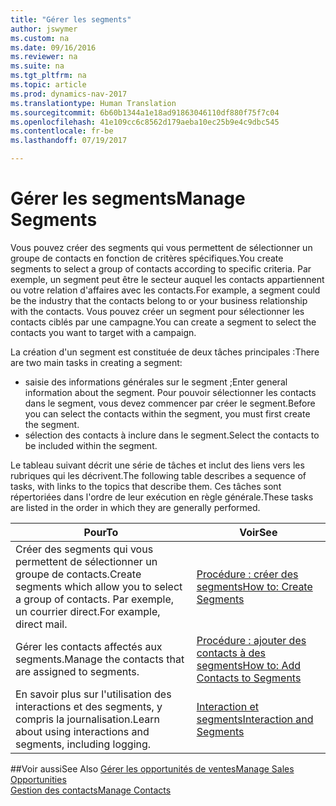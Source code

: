 ```yaml
---
title: "Gérer les segments"
author: jswymer
ms.custom: na
ms.date: 09/16/2016
ms.reviewer: na
ms.suite: na
ms.tgt_pltfrm: na
ms.topic: article
ms.prod: dynamics-nav-2017
ms.translationtype: Human Translation
ms.sourcegitcommit: 6b60b1344a1e18ad91863046110df880f75f7c04
ms.openlocfilehash: 41e109cc6c8562d179aeba10ec25b9e4c9dbc545
ms.contentlocale: fr-be
ms.lasthandoff: 07/19/2017

---
```

# <a name="manage-segments"></a><span data-ttu-id="51abb-102">Gérer les segments</span><span class="sxs-lookup"><span data-stu-id="51abb-102">Manage Segments</span></span>
<span data-ttu-id="51abb-103">Vous pouvez créer des segments qui vous permettent de sélectionner un groupe de contacts en fonction de critères spécifiques.</span><span class="sxs-lookup"><span data-stu-id="51abb-103">You create segments to select a group of contacts according to specific criteria.</span></span> <span data-ttu-id="51abb-104">Par exemple, un segment peut être le secteur auquel les contacts appartiennent ou votre relation d'affaires avec les contacts.</span><span class="sxs-lookup"><span data-stu-id="51abb-104">For example, a segment could be the industry that the contacts belong to or your business relationship with the contacts.</span></span> <span data-ttu-id="51abb-105">Vous pouvez créer un segment pour sélectionner les contacts ciblés par une campagne.</span><span class="sxs-lookup"><span data-stu-id="51abb-105">You can create a segment to select the contacts you want to target with a campaign.</span></span>

<span data-ttu-id="51abb-106">La création d'un segment est constituée de deux tâches principales :</span><span class="sxs-lookup"><span data-stu-id="51abb-106">There are two main tasks in creating a segment:</span></span>

* <span data-ttu-id="51abb-107">saisie des informations générales sur le segment ;</span><span class="sxs-lookup"><span data-stu-id="51abb-107">Enter general information about the segment.</span></span> <span data-ttu-id="51abb-108">Pour pouvoir sélectionner les contacts dans le segment, vous devez commencer par créer le segment.</span><span class="sxs-lookup"><span data-stu-id="51abb-108">Before you can select the contacts within the segment, you must first create the segment.</span></span>
* <span data-ttu-id="51abb-109">sélection des contacts à inclure dans le segment.</span><span class="sxs-lookup"><span data-stu-id="51abb-109">Select the contacts to be included within the segment.</span></span>

<span data-ttu-id="51abb-110">Le tableau suivant décrit une série de tâches et inclut des liens vers les rubriques qui les décrivent.</span><span class="sxs-lookup"><span data-stu-id="51abb-110">The following table describes a sequence of tasks, with links to the topics that describe them.</span></span> <span data-ttu-id="51abb-111">Ces tâches sont répertoriées dans l'ordre de leur exécution en règle générale.</span><span class="sxs-lookup"><span data-stu-id="51abb-111">These tasks are listed in the order in which they are generally performed.</span></span>

|<span data-ttu-id="51abb-112">Pour</span><span class="sxs-lookup"><span data-stu-id="51abb-112">To</span></span> |<span data-ttu-id="51abb-113">Voir</span><span class="sxs-lookup"><span data-stu-id="51abb-113">See</span></span> |
|---|----|
|<span data-ttu-id="51abb-114">Créer des segments qui vous permettent de sélectionner un groupe de contacts.</span><span class="sxs-lookup"><span data-stu-id="51abb-114">Create segments which allow you to select a group of contacts.</span></span> <span data-ttu-id="51abb-115">Par exemple, un courrier direct.</span><span class="sxs-lookup"><span data-stu-id="51abb-115">For example, direct mail.</span></span>|[<span data-ttu-id="51abb-116">Procédure : créer des segments</span><span class="sxs-lookup"><span data-stu-id="51abb-116">How to: Create Segments</span></span>](marketing-how-create-segment.md)|
|<span data-ttu-id="51abb-117">Gérer les contacts affectés aux segments.</span><span class="sxs-lookup"><span data-stu-id="51abb-117">Manage the contacts that are assigned to segments.</span></span>|[<span data-ttu-id="51abb-118">Procédure : ajouter des contacts à des segments</span><span class="sxs-lookup"><span data-stu-id="51abb-118">How to: Add Contacts to Segments</span></span>](marketing-add-contact-segment.md)|
|<span data-ttu-id="51abb-119">En savoir plus sur l'utilisation des interactions et des segments, y compris la journalisation.</span><span class="sxs-lookup"><span data-stu-id="51abb-119">Learn about using interactions and segments, including logging.</span></span>|[<span data-ttu-id="51abb-120">Interaction et segments</span><span class="sxs-lookup"><span data-stu-id="51abb-120">Interaction and Segments</span></span>](marketing-interaction-segments.md)|

##<a name="see-also"></a><span data-ttu-id="51abb-121">Voir aussi</span><span class="sxs-lookup"><span data-stu-id="51abb-121">See Also</span></span>
[<span data-ttu-id="51abb-122">Gérer les opportunités de ventes</span><span class="sxs-lookup"><span data-stu-id="51abb-122">Manage Sales Opportunities</span></span>](marketing-manage-sales-opportunities.md)  
[<span data-ttu-id="51abb-123">Gestion des contacts</span><span class="sxs-lookup"><span data-stu-id="51abb-123">Manage Contacts</span></span>](marketing-contacts.md)

